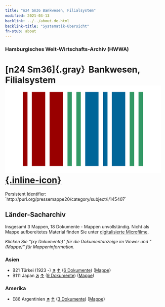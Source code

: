 ```yaml
---
title: "n24 Sm36 Bankwesen, Filialsystem"
modified: 2021-03-13
backlink: ../../about.de.html
backlink-title: "Systematik-Übersicht"
fn-stub: about
---
```


### Hamburgisches Welt-Wirtschafts-Archiv (HWWA)

# [n24 Sm36]{.gray}&#8201; Bankwesen, Filialsystem &#160; [![Wikidata](/images/Wikidata-logo.svg "Wikidata"){.inline-icon}](http://www.wikidata.org/entity/Q104711059)

<div class="hint">Persistent Identifier: `http://purl.org/pressemappe20/category/subject/i/145407`</div>







## Länder-Sacharchiv




Insgesamt 3 Mappen, 18 Dokumente - Mappen unvollständig.
Nicht als Mappe aufbereitetes Material finden Sie unter [digitalisierte Microfilme](/film/h1_sh.de.html).

_Klicken Sie "(xy Dokumente)" für die Dokumentanzeige im Viewer und "(Mappe)" für Mappeninformation._




### Asien

- B21 Türkei (1923 -) [**&nearr;**](../../../geo/i/141111/about.de.html "Türkei (1923 -) (alle Mappen)") [**&uarr;**](../../../geo/about.de.html#B21 "Ländersystematik") (<a href="https://pm20.zbw.eu/iiifview/folder/sh/141111,145407" title="über: Türkei (1923 -) : Bankwesen, Filialsystem" target="_blank">6 Dokumente</a>) ([Mappe](../../../../folder/sh/1411xx/141111/1454xx/145407/about.de.html))
- B111 Japan [**&nearr;**](../../../geo/i/141272/about.de.html "Japan (alle Mappen)") [**&uarr;**](../../../geo/about.de.html#B111 "Ländersystematik") (<a href="https://pm20.zbw.eu/iiifview/folder/sh/141272,145407" title="über: Japan : Bankwesen, Filialsystem" target="_blank">9 Dokumente</a>) ([Mappe](../../../../folder/sh/1412xx/141272/1454xx/145407/about.de.html))

### Amerika

- E86 Argentinien [**&nearr;**](../../../geo/i/141692/about.de.html "Argentinien (alle Mappen)") [**&uarr;**](../../../geo/about.de.html#E86 "Ländersystematik") (<a href="https://pm20.zbw.eu/iiifview/folder/sh/141692,145407" title="über: Argentinien : Bankwesen, Filialsystem" target="_blank">3 Dokumente</a>) ([Mappe](../../../../folder/sh/1416xx/141692/1454xx/145407/about.de.html))








